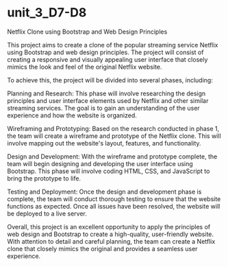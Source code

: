 # unit_3_D7-D8
Netflix Clone using Bootstrap and Web Design Principles

This project aims to create a clone of the popular streaming service Netflix using Bootstrap and web design principles. The project will consist of creating a responsive and visually appealing user interface that closely mimics the look and feel of the original Netflix website.

To achieve this, the project will be divided into several phases, including:

Planning and Research: This phase will involve researching the design principles and user interface elements used by Netflix and other similar streaming services. The goal is to gain an understanding of the user experience and how the website is organized.

Wireframing and Prototyping: Based on the research conducted in phase 1, the team will create a wireframe and prototype of the Netflix clone. This will involve mapping out the website's layout, features, and functionality.

Design and Development: With the wireframe and prototype complete, the team will begin designing and developing the user interface using Bootstrap. This phase will involve coding HTML, CSS, and JavaScript to bring the prototype to life.

Testing and Deployment: Once the design and development phase is complete, the team will conduct thorough testing to ensure that the website functions as expected. Once all issues have been resolved, the website will be deployed to a live server.

Overall, this project is an excellent opportunity to apply the principles of web design and Bootstrap to create a high-quality, user-friendly website. With attention to detail and careful planning, the team can create a Netflix clone that closely mimics the original and provides a seamless user experience.
